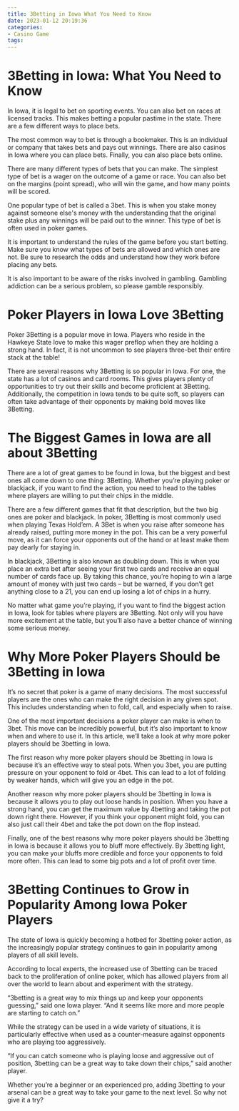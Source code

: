 ```yaml
---
title: 3Betting in Iowa What You Need to Know
date: 2023-01-12 20:19:36
categories:
- Casino Game
tags:
---
```



#  3Betting in Iowa: What You Need to Know

In Iowa, it is legal to bet on sporting events. You can also bet on races at licensed tracks. This makes betting a popular pastime in the state. There are a few different ways to place bets.

The most common way to bet is through a bookmaker. This is an individual or company that takes bets and pays out winnings. There are also casinos in Iowa where you can place bets. Finally, you can also place bets online.

There are many different types of bets that you can make. The simplest type of bet is a wager on the outcome of a game or race. You can also bet on the margins (point spread), who will win the game, and how many points will be scored.

One popular type of bet is called a 3bet. This is when you stake money against someone else's money with the understanding that the original stake plus any winnings will be paid out to the winner. This type of bet is often used in poker games.

It is important to understand the rules of the game before you start betting. Make sure you know what types of bets are allowed and which ones are not. Be sure to research the odds and understand how they work before placing any bets.

It is also important to be aware of the risks involved in gambling. Gambling addiction can be a serious problem, so please gamble responsibly.

#  Poker Players in Iowa Love 3Betting

Poker 3Betting is a popular move in Iowa. Players who reside in the Hawkeye State love to make this wager preflop when they are holding a strong hand. In fact, it is not uncommon to see players three-bet their entire stack at the table!

There are several reasons why 3Betting is so popular in Iowa. For one, the state has a lot of casinos and card rooms. This gives players plenty of opportunities to try out their skills and become proficient at 3Betting. Additionally, the competition in Iowa tends to be quite soft, so players can often take advantage of their opponents by making bold moves like 3Betting.

#  The Biggest Games in Iowa are all about 3Betting

There are a lot of great games to be found in Iowa, but the biggest and best ones all come down to one thing: 3Betting. Whether you’re playing poker or blackjack, if you want to find the action, you need to head to the tables where players are willing to put their chips in the middle.

There are a few different games that fit that description, but the two big ones are poker and blackjack. In poker, 3Betting is most commonly used when playing Texas Hold’em. A 3Bet is when you raise after someone has already raised, putting more money in the pot. This can be a very powerful move, as it can force your opponents out of the hand or at least make them pay dearly for staying in.

In blackjack, 3Betting is also known as doubling down. This is when you place an extra bet after seeing your first two cards and receive an equal number of cards face up. By taking this chance, you’re hoping to win a large amount of money with just two cards – but be warned, if you don’t get anything close to a 21, you can end up losing a lot of chips in a hurry.

No matter what game you’re playing, if you want to find the biggest action in Iowa, look for tables where players are 3Betting. Not only will you have more excitement at the table, but you’ll also have a better chance of winning some serious money.

#  Why More Poker Players Should be 3Betting in Iowa

It’s no secret that poker is a game of many decisions. The most successful players are the ones who can make the right decision in any given spot. This includes understanding when to fold, call, and especially when to raise.

One of the most important decisions a poker player can make is when to 3bet. This move can be incredibly powerful, but it’s also important to know when and where to use it. In this article, we’ll take a look at why more poker players should be 3betting in Iowa.

The first reason why more poker players should be 3betting in Iowa is because it’s an effective way to steal pots. When you 3bet, you are putting pressure on your opponent to fold or 4bet. This can lead to a lot of folding by weaker hands, which will give you an edge in the pot.

Another reason why more poker players should be 3betting in Iowa is because it allows you to play out loose hands in position. When you have a strong hand, you can get the maximum value by 4betting and taking the pot down right there. However, if you think your opponent might fold, you can also just call their 4bet and take the pot down on the flop instead.

Finally, one of the best reasons why more poker players should be 3betting in Iowa is because it allows you to bluff more effectively. By 3betting light, you can make your bluffs more credible and force your opponents to fold more often. This can lead to some big pots and a lot of profit over time.

#  3Betting Continues to Grow in Popularity Among Iowa Poker Players

The state of Iowa is quickly becoming a hotbed for 3betting poker action, as the increasingly popular strategy continues to gain in popularity among players of all skill levels.

According to local experts, the increased use of 3betting can be traced back to the proliferation of online poker, which has allowed players from all over the world to learn about and experiment with the strategy.

“3betting is a great way to mix things up and keep your opponents guessing,” said one Iowa player. “And it seems like more and more people are starting to catch on.”

While the strategy can be used in a wide variety of situations, it is particularly effective when used as a counter-measure against opponents who are playing too aggressively.

“If you can catch someone who is playing loose and aggressive out of position, 3betting can be a great way to take down their chips,” said another player.

Whether you’re a beginner or an experienced pro, adding 3betting to your arsenal can be a great way to take your game to the next level. So why not give it a try?